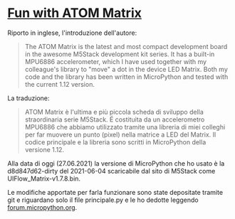 
# [Fun with ATOM Matrix](https://www.hackster.io/324677/fun-with-atom-matrix-323e3b)

Riporto in inglese, l'introduzione dell'autore:

> The ATOM Matrix is the latest and most compact development board in the awesome M5Stack development kit series. It has a built-in MPU6886 accelerometer, which I have used together with my colleague's library to "move" a dot in the device LED Matrix. Both my code and the library has been written in MicroPython and tested with the current 1.12 version.

La traduzione:
> ATOM Matrix è l'ultima e più piccola scheda di sviluppo della straordinaria serie M5Stack. É costituita da un accelerometro MPU6886 che abbiamo utilizzato tramite una libreria di miei colleghi per far muovere un punto (pixel) nella matrice a LED del Matrix. Il codice principale e la libreria sono scritti in MicroPython della versione 1.12.


Alla data di oggi (27.06.2021) la versione di MicroPython che ho usato è la d8d847d62-dirty del 2021-06-04 scaricabile dal sito di M5Stack come UIFlow_Matrix-v1.7.8.bin.

Le modifiche apportate per farla funzionare sono state depositate tramite git e riguardano solo il file principale.py e le ho dedotte leggendo [forum.micropython.org](https://forum.micropython.org/viewtopic.php?t=9940).


